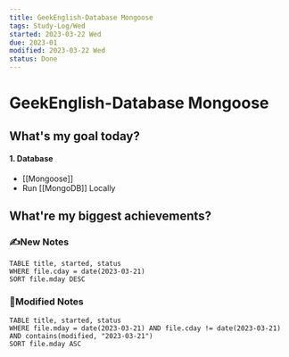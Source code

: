 ```yaml
---
title: GeekEnglish-Database Mongoose
tags: Study-Log/Wed
started: 2023-03-22 Wed
due: 2023-01
modified: 2023-03-22 Wed
status: Done
---
```

# GeekEnglish-Database Mongoose
## What's my goal today?
#### 1. Database
- [[Mongoose]]
- Run [[MongoDB]] Locally

## What're my biggest achievements?
### ✍️New Notes

```dataview
TABLE title, started, status
WHERE file.cday = date(2023-03-21)
SORT file.mday DESC
```

### 📝Modified Notes

```dataview
TABLE title, started, status
WHERE file.mday = date(2023-03-21) AND file.cday != date(2023-03-21) AND contains(modified, "2023-03-21")
SORT file.mday ASC
```